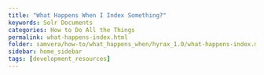 ```yaml
---
title: "What Happens When I Index Something?"
keywords: Solr Documents
categories: How to Do All the Things
permalink: what-happens-index.html
folder: samvera/how-to/what_happens_when/hyrax_1.0/what-happens-index.md
sidebar: home_sidebar
tags: [development_resources]
---
```

